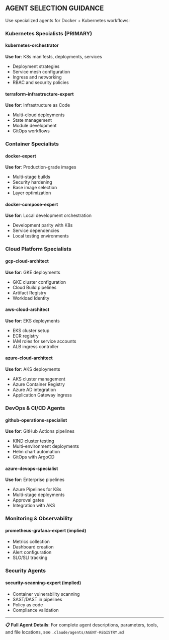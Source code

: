 ## AGENT SELECTION GUIDANCE

Use specialized agents for Docker + Kubernetes workflows:

### Kubernetes Specialists (PRIMARY)

#### kubernetes-orchestrator
**Use for**: K8s manifests, deployments, services
- Deployment strategies
- Service mesh configuration
- Ingress and networking
- RBAC and security policies

#### terraform-infrastructure-expert
**Use for**: Infrastructure as Code
- Multi-cloud deployments
- State management
- Module development
- GitOps workflows

### Container Specialists

#### docker-expert
**Use for**: Production-grade images
- Multi-stage builds
- Security hardening
- Base image selection
- Layer optimization

#### docker-compose-expert
**Use for**: Local development orchestration
- Development parity with K8s
- Service dependencies
- Local testing environments

### Cloud Platform Specialists

#### gcp-cloud-architect
**Use for**: GKE deployments
- GKE cluster configuration
- Cloud Build pipelines
- Artifact Registry
- Workload Identity

#### aws-cloud-architect
**Use for**: EKS deployments
- EKS cluster setup
- ECR registry
- IAM roles for service accounts
- ALB ingress controller

#### azure-cloud-architect
**Use for**: AKS deployments
- AKS cluster management
- Azure Container Registry
- Azure AD integration
- Application Gateway ingress

### DevOps & CI/CD Agents

#### github-operations-specialist
**Use for**: GitHub Actions pipelines
- KIND cluster testing
- Multi-environment deployments
- Helm chart automation
- GitOps with ArgoCD

#### azure-devops-specialist
**Use for**: Enterprise pipelines
- Azure Pipelines for K8s
- Multi-stage deployments
- Approval gates
- Integration with AKS

### Monitoring & Observability

#### prometheus-grafana-expert (implied)
- Metrics collection
- Dashboard creation
- Alert configuration
- SLO/SLI tracking

### Security Agents

#### security-scanning-expert (implied)
- Container vulnerability scanning
- SAST/DAST in pipelines
- Policy as code
- Compliance validation

---

**📋 Full Agent Details**: For complete agent descriptions, parameters, tools, and file locations, see `.claude/agents/AGENT-REGISTRY.md`